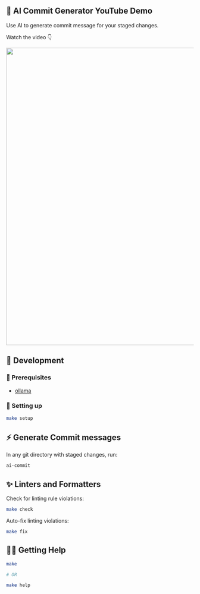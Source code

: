 ## 🐙 AI Commit Generator YouTube Demo

Use AI to generate commit message for your staged changes.

Watch the video 👇

<a href="https://youtu.be/YPeNoeVCWxo">
<img src="https://i.imgur.com/PcLeX77.png" width="800">
</a>


## 🔨 Development

### 👀 Prerequisites

- [ollama](https://ollama.dev/download)


### 🚀 Setting up

```sh
make setup
```

## ⚡️ Generate Commit messages

In any git directory with staged changes, run:

```sh
ai-commit
```


## ✨ Linters and Formatters

Check for linting rule violations:

```sh
make check
```

Auto-fix linting violations:

```sh
make fix
```

## 🤸‍♀️ Getting Help

```sh
make

# OR

make help
```
